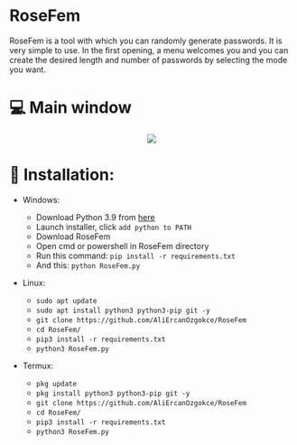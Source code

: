 # RoseFem
RoseFem is a tool with which you can randomly generate passwords. It is very simple to use. In the first opening, a menu welcomes you and you can create the desired length and number of passwords by selecting the mode you want. 

# :computer: Main window
<p align="center">
  <img src="https://i.ibb.co/4RjR3Xw/main-window.png">
</p>

# :gift: Installation:
* Windows:
  * Download Python 3.9 from [here](https://www.python.org/downloads/release/python-39)
  * Launch installer, click `add python to PATH`
  * Download RoseFem
  * Open cmd or powershell in RoseFem directory
  * Run this command: `pip install -r requirements.txt`
  * And this: `python RoseFem.py`

* Linux:
  * `sudo apt update`
  * `sudo apt install python3 python3-pip git -y`
  * `git clone https://github.com/AliErcanOzgokce/RoseFem`
  * `cd RoseFem/`
  * `pip3 install -r requirements.txt`
  * `python3 RoseFem.py`

* Termux:
  * `pkg update`
  * `pkg install python3 python3-pip git -y`
  * `git clone https://github.com/AliErcanOzgokce/RoseFem`
  * `cd RoseFem/`
  * `pip3 install -r requirements.txt`
  * `python3 RoseFem.py`
